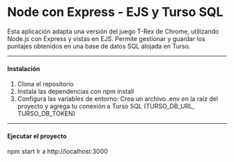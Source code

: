 
# Node con Express - EJS y Turso SQL
Esta aplicación adapta una versión del juego T-Rex de Chrome, utilizando Node.js con Express y vistas en EJS.
Permite gestionar y guardar los puntajes obtenidos en una base de datos SQL alojada en Turso.

---

#### Instalación
1. Clona el repositorio
2. Instala las dependencias con
  npm install
3. Configura las variables de entorno: Crea un archivo .env en la raíz del proyecto y agrega tu conexión a Turso SQL (TURSO_DB_URL, TURSO_DB_TOKEN)

---

#### Ejecutar el proyecto
npm start
Ir a http://localhost:3000
